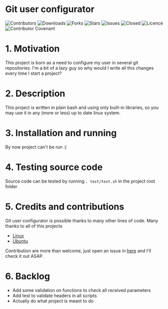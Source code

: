 # Git user configurator

![Contributors](https://img.shields.io/github/contributors/tpalanques/git-user-configurator?style=plastic)
![Downloads](https://img.shields.io/github/downloads/tpalanques/git-user-configurator/total)
![Forks](https://img.shields.io/github/forks/tpalanques/git-user-configurator)
![Stars](https://img.shields.io/github/stars/tpalanques/git-user-configurator)
![Issues](https://img.shields.io/github/issues/tpalanques/git-user-configurator)
![Closed](https://img.shields.io/github/issues-closed-raw/tpalanques/git-user-configurator)
![Licence](https://img.shields.io/github/license/tpalanques/git-user-configurator)
![Contributor Covenant](https://img.shields.io/badge/Contributor%20Covenant-2.1-4baaaa.svg)

# 1. Motivation
This project is born as a need to configure my user in several git repositories.
I'm a bit of a lazy guy so why would I write all this changes every time I start
a project?

# 2. Description
This project is written in plain bash and using only built-in libraries, so you
may use it in any (more or less) up to date linux system.

# 3. Installation and running
By now project can't be run :(

# 4. Testing source code
Source code can be tested by running `. test/test.sh` in the project root folder

# 5. Credits and contributions
Git user configurator is possible thanks to many other lines of code. 
Many thanks to all of this projects
+ [Linux](https://www.linux.org/)
+ [Ubuntu](https://ubuntu.com/)

Contribution are more than welcome, just open an issue in [here](https://github.com/tpalanques/git-user-configurator/issues/new/choose)
and I'll check it out ASAP.

# 6. Backlog
* Add some validation on functions to check all received parameters
* Add test to validate headers in all scripts
* Actually do what project is meant to do
